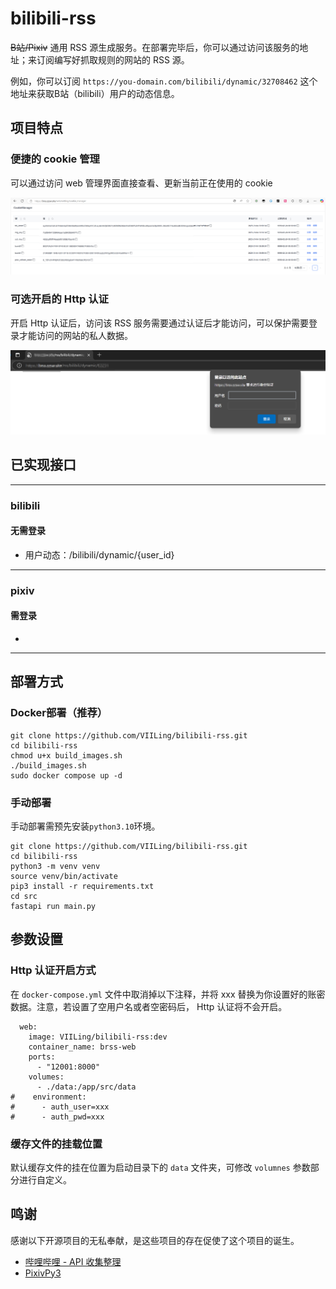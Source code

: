 # bilibili-rss

~~B站/Pixiv~~ 通用 RSS 源生成服务。在部署完毕后，你可以通过访问该服务的地址；来订阅编写好抓取规则的网站的 RSS 源。

例如，你可以订阅 `https://you-domain.com/bilibili/dynamic/32708462` 这个地址来获取B站（bilibili）用户的动态信息。

## 项目特点

### 便捷的 cookie 管理

可以通过访问 web 管理界面直接查看、更新当前正在使用的 cookie 

![](doc/ReadMeImgs/CookieManager.png)

### 可选开启的 Http 认证

开启 Http 认证后，访问该 RSS 服务需要通过认证后才能访问，可以保护需要登录才能访问的网站的私人数据。

![](doc/ReadMeImgs/HttpAuth.png)

## 已实现接口

---

### bilibili

#### 无需登录

- 用户动态：/bilibili/dynamic/{user_id}

---

### pixiv

#### 需登录

- 

---

## 部署方式

### Docker部署（推荐）

```shell
git clone https://github.com/VIILing/bilibili-rss.git
cd bilibili-rss
chmod u+x build_images.sh
./build_images.sh
sudo docker compose up -d
```

### 手动部署

手动部署需预先安装`python3.10`环境。

```shell
git clone https://github.com/VIILing/bilibili-rss.git
cd bilibili-rss
python3 -m venv venv
source venv/bin/activate
pip3 install -r requirements.txt
cd src
fastapi run main.py
```

## 参数设置

### Http 认证开启方式

在 `docker-compose.yml` 文件中取消掉以下注释，并将 xxx 替换为你设置好的账密数据。注意，若设置了空用户名或者空密码后， Http 认证将不会开启。

```
  web:
    image: VIILing/bilibili-rss:dev
    container_name: brss-web
    ports:
      - "12001:8000"
    volumes:
      - ./data:/app/src/data
#    environment:
#      - auth_user=xxx
#      - auth_pwd=xxx
```

### 缓存文件的挂载位置

默认缓存文件的挂在位置为启动目录下的 `data` 文件夹，可修改 `volumnes` 参数部分进行自定义。

## 鸣谢

感谢以下开源项目的无私奉献，是这些项目的存在促使了这个项目的诞生。

- [哔哩哔哩 - API 收集整理](https://github.com/SocialSisterYi/bilibili-API-collect)
- [PixivPy3](https://github.com/upbit/pixivpy)